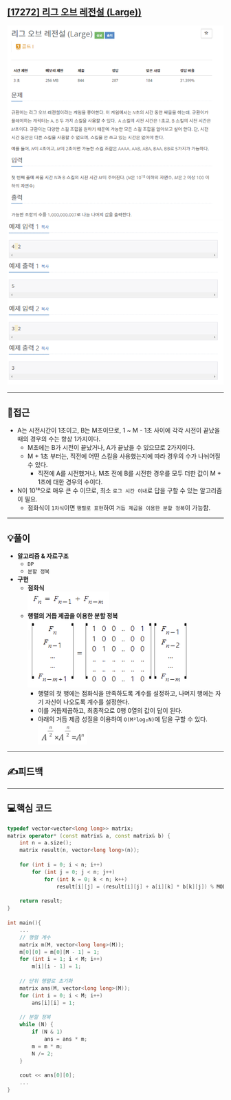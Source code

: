 ## [[17272] 리그 오브 레전설 (Large))](https://www.acmicpc.net/problem/17272)

![](imgs/1.PNG)
![](imgs/2.PNG)
___
## 🤔접근
- A는 시전시간이 1초이고, B는 M초이므로, 1 ~ M - 1초 사이에 각각 시전이 끝났을 때의 경우의 수는 항상 1가지이다.
    - M초에는 B가 시전이 끝났거나, A가 끝났을 수 있으므로 2가지이다.
    - M + 1초 부터는, 직전에 어떤 스킬을 사용했는지에 따라 경우의 수가 나뉘어질 수 있다.
        - 직전에 A를 시전했거나, M초 전에 B를 시전한 경우를 모두 더한 값이 M + 1초에 대한 경우의 수이다.
- N이 10¹⁸으로 매우 큰 수 이므로, 최소 `로그 시간 이내`로 답을 구할 수 있는 알고리즘이 필요.
    - 점화식이 `1차식`이면 `행렬로 표현`하여 `거듭 제곱을 이용한 분할 정복`이 가능함.
___
## 💡풀이
- <b>알고리즘 & 자료구조</b>
    - `DP`
    - `분할 정복`
- <b>구현</b>
    - <b>점화식</b><br>
        ![](imgs/3.PNG)
    - <b>행렬의 거듭 제곱을 이용한 분할 정복</b><br>
        ![](imgs/4.PNG)<br>
        - 행렬의 첫 행에는 점화식을 만족하도록 계수를 설정하고, 나머지 행에는 자기 자신이 나오도록 계수를 설정한다.
        - 이를 거듭제곱하고, 최종적으로 0행 0열의 값이 답이 된다.
        - 아래의 거듭 제곱 성질을 이용하여 `O(M³log₂N)`에 답을 구할 수 있다.<br>
            ![](imgs/5.PNG)
___
## ✍피드백
___
## 💻핵심 코드
```c++
typedef vector<vector<long long>> matrix;
matrix operator* (const matrix& a, const matrix& b) {
	int n = a.size();
	matrix result(n, vector<long long>(n));

	for (int i = 0; i < n; i++)
		for (int j = 0; j < n; j++)
			for (int k = 0; k < n; k++)
				result[i][j] = (result[i][j] + a[i][k] * b[k][j]) % MOD;

	return result;
}

int main(){
    ...
	// 행렬 계수
	matrix m(M, vector<long long>(M));
	m[0][0] = m[0][M - 1] = 1;
	for (int i = 1; i < M; i++)
		m[i][i - 1] = 1;

	// 단위 행렬로 초기화
	matrix ans(M, vector<long long>(M));
	for (int i = 0; i < M; i++)
		ans[i][i] = 1;

	// 분할 정복
	while (N) {
		if (N & 1)
			ans = ans * m;
		m = m * m;
		N /= 2;
	}

	cout << ans[0][0];
    ...
}
```